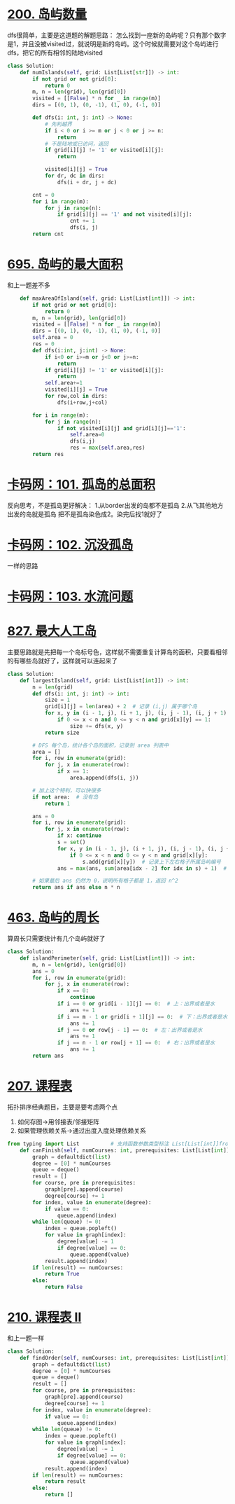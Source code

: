 
# [200. 岛屿数量](https://leetcode.cn/problems/number-of-islands/)


dfs很简单，主要是这道题的解题思路：
怎么找到一座新的岛屿呢？只有那个数字是1，并且没被visited过，就说明是新的岛屿。这个时候就需要对这个岛屿进行dfs，把它的所有相邻的陆地visited
```python
class Solution:
    def numIslands(self, grid: List[List[str]]) -> int:
        if not grid or not grid[0]:
            return 0
        m, n = len(grid), len(grid[0])
        visited = [[False] * n for _ in range(m)]
        dirs = [(0, 1), (0, -1), (1, 0), (-1, 0)]

        def dfs(i: int, j: int) -> None:
            # 先判越界
            if i < 0 or i >= m or j < 0 or j >= n:
                return
            # 不是陆地或已访问，返回
            if grid[i][j] != '1' or visited[i][j]:
                return

            visited[i][j] = True
            for dr, dc in dirs:
                dfs(i + dr, j + dc)

        cnt = 0
        for i in range(m):
            for j in range(n):
                if grid[i][j] == '1' and not visited[i][j]:
                    cnt += 1
                    dfs(i, j)
        return cnt
```

# [695. 岛屿的最大面积](https://leetcode.cn/problems/max-area-of-island/)
和上一题差不多

```python
    def maxAreaOfIsland(self, grid: List[List[int]]) -> int:
        if not grid or not grid[0]:
            return 0
        m, n = len(grid), len(grid[0])
        visited = [[False] * n for _ in range(m)]
        dirs = [(0, 1), (0, -1), (1, 0), (-1, 0)]
        self.area = 0
        res = 0
        def dfs(i:int, j:int) -> None:
            if i<0 or i>=m or j<0 or j>=n:
                return
            if grid[i][j] != '1' or visited[i][j]:
                return
            self.area+=1
            visited[i][j] = True
            for row,col in dirs:
                dfs(i+row,j+col)

        for i in range(m):
            for j in range(n):
                if not visited[i][j] and grid[i][j]=='1':
                    self.area=0
                    dfs(i,j)
                    res = max(self.area,res)
        return res

```
# [卡码网：101. 孤岛的总面积](https://kamacoder.com/problempage.php?pid=1173)
反向思考，不是孤岛更好解决：
1.从border出发的岛都不是孤岛
2.从飞其他地方出发的岛就是孤岛
把不是孤岛染色成2。染完后找1就好了


# [卡码网：102. 沉没孤岛](https://kamacoder.com/problempage.php?pid=1174)
一样的思路

# [卡码网：103. 水流问题](https://kamacoder.com/problempage.php?pid=1175)


# [827. 最大人工岛](https://leetcode.cn/problems/making-a-large-island/)

主要思路就是先把每一个岛标号色，这样就不需要重复计算岛的面积，只要看相邻的有哪些岛就好了，这样就可以连起来了
```python
class Solution:
    def largestIsland(self, grid: List[List[int]]) -> int:
        n = len(grid)
        def dfs(i: int, j: int) -> int:
            size = 1
            grid[i][j] = len(area) + 2  # 记录 (i,j) 属于哪个岛
            for x, y in (i - 1, j), (i + 1, j), (i, j - 1), (i, j + 1):
                if 0 <= x < n and 0 <= y < n and grid[x][y] == 1:
                    size += dfs(x, y)
            return size

        # DFS 每个岛，统计各个岛的面积，记录到 area 列表中
        area = []
        for i, row in enumerate(grid):
            for j, x in enumerate(row):
                if x == 1:
                    area.append(dfs(i, j))

        # 加上这个特判，可以快很多
        if not area:  # 没有岛
            return 1

        ans = 0
        for i, row in enumerate(grid):
            for j, x in enumerate(row):
                if x: continue
                s = set()
                for x, y in (i - 1, j), (i + 1, j), (i, j - 1), (i, j + 1):
                    if 0 <= x < n and 0 <= y < n and grid[x][y]:
                        s.add(grid[x][y])  # 记录上下左右格子所属岛屿编号
                ans = max(ans, sum(area[idx - 2] for idx in s) + 1)  # 累加面积

        # 如果最后 ans 仍然为 0，说明所有格子都是 1，返回 n^2
        return ans if ans else n * n
```


# [463. 岛屿的周长](https://leetcode.cn/problems/island-perimeter/)

算周长只需要统计有几个岛屿就好了


```python
class Solution:
    def islandPerimeter(self, grid: List[List[int]]) -> int:
        m, n = len(grid), len(grid[0])
        ans = 0
        for i, row in enumerate(grid):
            for j, x in enumerate(row):
                if x == 0:
                    continue
                if i == 0 or grid[i - 1][j] == 0:  # 上：出界或者是水
                    ans += 1
                if i == m - 1 or grid[i + 1][j] == 0:  # 下：出界或者是水
                    ans += 1
                if j == 0 or row[j - 1] == 0:  # 左：出界或者是水
                    ans += 1
                if j == n - 1 or row[j + 1] == 0:  # 右：出界或者是水
                    ans += 1
        return ans
```


# [207. 课程表](https://leetcode.cn/problems/course-schedule/)
拓扑排序经典题目，主要是要考虑两个点
1. 如何存图->用邻接表/邻接矩阵
2. 如果管理依赖关系->通过出度入度处理依赖关系
```python
from typing import List          # 支持函数参数类型标注 List[List[int]]from collections import defaultdict, deque  # 用到 defaultdict 和 dequeclass Solution: 
    def canFinish(self, numCourses: int, prerequisites: List[List[int]]) -> bool:  
        graph = defaultdict(list)  
        degree = [0] * numCourses  
        queue = deque()  
        result = []  
        for course, pre in prerequisites:  
            graph[pre].append(course)  
            degree[course] += 1  
        for index, value in enumerate(degree):  
            if value == 0:  
                queue.append(index)  
        while len(queue) != 0:  
            index = queue.popleft()  
            for value in graph[index]:  
                degree[value] -= 1  
                if degree[value] == 0:  
                    queue.append(value)  
            result.append(index)  
        if len(result) == numCourses:  
            return True  
        else:  
            return False
```

# [210. 课程表 II](https://leetcode.cn/problems/course-schedule-ii/)
和上一题一样

```python
class Solution:
    def findOrder(self, numCourses: int, prerequisites: List[List[int]]) -> List[int]:
        graph = defaultdict(list)
        degree = [0] * numCourses
        queue = deque()
        result = []
        for course, pre in prerequisites:
            graph[pre].append(course)
            degree[course] += 1
        for index, value in enumerate(degree):
            if value == 0:
                queue.append(index)
        while len(queue) != 0:
            index = queue.popleft()
            for value in graph[index]:
                degree[value] -= 1
                if degree[value] == 0:
                    queue.append(value)
            result.append(index)
        if len(result) == numCourses:
            return result
        else:
            return []

```